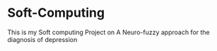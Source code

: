 # Soft-Computing
This is my Soft computing Project on A Neuro-fuzzy approach for the diagnosis of depression
